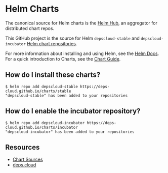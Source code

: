# Helm Charts

The canonical source for Helm charts is the [Helm Hub](https://hub.helm.sh/), an aggregator for distributed chart repos.

This GitHub project is the source for Helm `depscloud-stable` and `depscloud-incubator` [Helm chart repositories](https://v3.helm.sh/docs/topics/chart_repository/).

For more information about installing and using Helm, see the [Helm Docs](https://helm.sh/docs/).
For a quick introduction to Charts, see the [Chart Guide](https://helm.sh/docs/topics/charts/).

## How do I install these charts?

```
$ helm repo add depscloud-stable https://deps-cloud.github.io/charts/stable
"depscloud-stable" has been added to your repositories
```

## How do I enable the incubator repository?

```
$ helm repo add depscloud-incubator https://deps-cloud.github.io/charts/incubator
"depscloud-incubator" has been added to your repositories
```

## Resources

* [Chart Sources](https://github.com/deps-cloud/charts)
* [deps.cloud](https://deps.cloud)
